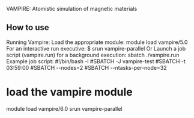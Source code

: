 VAMPIRE: Atomistic simulation of magnetic materials

## How to use

Running Vampire:
Load the appropriate module:
module load vampire/5.0
For an interactive run executive:
$ srun  vampire-parallel
Or Launch a job script (vampire.run) for a background execution:
sbatch ./vampire.run
Example job script:
#!/bin/bash -l
#SBATCH -J vampire-test
#SBATCH -t 03:59:00
#SBATCH --nodes=2
#SBATCH --ntasks-per-node=32
# load the vampire module
module load vampire/6.0
srun vampire-parallel

